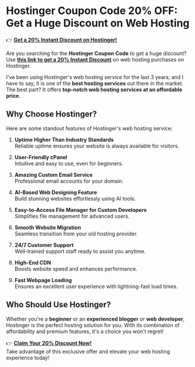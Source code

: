 # Hostinger Coupon Code 20% OFF: Get a Huge Discount on Web Hosting

👉 **[Get a 20% Instant Discount on Hostinger!](https://hostinger.in?REFERRALCODE=K2VRATNES3Y3)**  

Are you searching for the **Hostinger Coupon Code** to get a huge discount? Use **[this link to get a 20% Instant Discount](https://hostinger.in?REFERRALCODE=K2VRATNES3Y3)** on web hosting purchases on Hostinger. 

I've been using Hostinger's web hosting service for the last 3 years, and I have to say, it is one of the **best hosting services** out there in the market. The best part? It offers **top-notch web hosting services at an affordable price**.

## Why Choose Hostinger?

Here are some standout features of Hostinger's web hosting service:

1. **Uptime Higher Than Industry Standards**  
   Reliable uptime ensures your website is always available for visitors.

2. **User-Friendly cPanel**  
   Intuitive and easy to use, even for beginners.

3. **Amazing Custom Email Service**  
   Professional email accounts for your domain.

4. **AI-Based Web Designing Feature**  
   Build stunning websites effortlessly using AI tools.

5. **Easy-to-Access File Manager for Custom Developers**  
   Simplifies file management for advanced users.

6. **Smooth Website Migration**  
   Seamless transition from your old hosting provider.

7. **24/7 Customer Support**  
   Well-trained support staff ready to assist you anytime.

8. **High-End CDN**  
   Boosts website speed and enhances performance.

9. **Fast Webpage Loading**  
   Ensures an excellent user experience with lightning-fast load times.

## Who Should Use Hostinger?

Whether you're a **beginner** or an **experienced blogger** or **web developer**, Hostinger is the perfect hosting solution for you. With its combination of affordability and premium features, it's a choice you won't regret!

👉 **[Claim Your 20% Discount Now!](https://hostinger.in?REFERRALCODE=K2VRATNES3Y3)**  
Take advantage of this exclusive offer and elevate your web hosting experience today!
